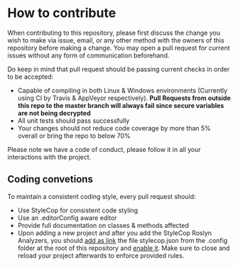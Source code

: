 # How to contribute

When contributing to this repository, please first discuss the change you wish to make via issue, email, or any other method with the owners of this repository before making a change. You may open a pull request for current issues without any form of communication beforehand.

Do keep in mind that pull request should be passing current checks in order to be accepted:

* Capable of compiling in both Linux & Windows environments (Currently using CI by Travis & AppVeyor respectively).
  **Pull Requests from outside this repo to the master branch will always fail since secure variables are not being decrypted**
* All unit tests should pass successfully
* Your changes should not reduce code coverage by more than 5% overall or bring the repo to below 70%

Please note we have a code of conduct, please follow it in all your interactions with the project.

## Coding convetions

To maintain a consistent coding style, every pull request should:

* Use StyleCop for consistent code styling
* Use an .editorConfig aware editor
* Provide full documentation on classes & methods affected
* Upon adding a new project and after you add the StyleCop Roslyn Analyzers, you should [add as link](https://tinyurl.com/yc5rbzhl) the file stylecop.json from the .config folder at the root of this repository and [enable it](https://tinyurl.com/yczleafl). Make sure to close and reload your project afterwards to enforce provided rules.
